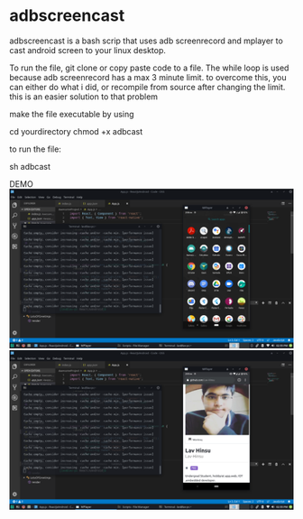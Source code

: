 # adbscreencast
adbscreencast is a bash scrip that uses adb screenrecord and mplayer to cast android screen to your linux desktop.

To run the file, git clone or copy paste code to a file. 
The while loop is used because adb screenrecord has a max 3 minute limit. to overcome this, you can either do what i did, or recompile from source after changing the limit. this is an easier solution to that problem

make the file executable by using

cd yourdirectory
chmod +x adbcast

to run the file:

sh adbcast

DEMO 
![Alt text](/adbcastdemo.png?raw=true "DEMO 1")
![Alt text](/adbcastreadme.png?raw=true "DEMO 2")
